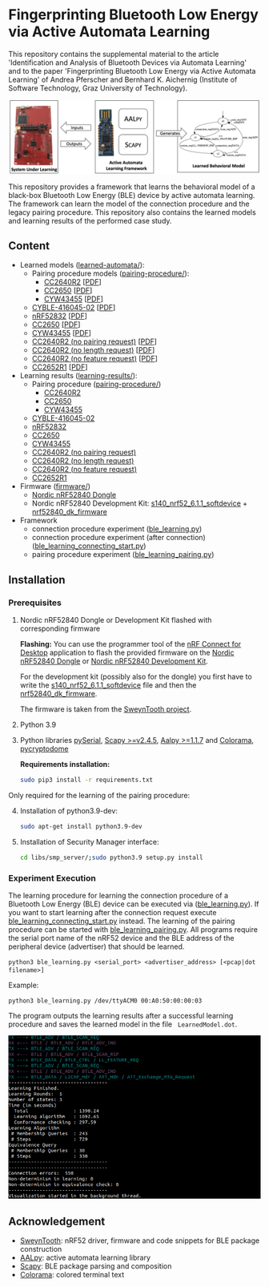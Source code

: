 # Fingerprinting Bluetooth Low Energy via Active Automata Learning


This repository contains the supplemental material to the article 'Identification and Analysis of Bluetooth Devices via Automata Learning' and to the paper 'Fingerprinting Bluetooth Low Energy via Active Automata Learning' of Andrea Pferscher and Bernhard K. Aichernig (Institute of Software Technology, Graz University of Technology).

![Learning output](images/ble-learning-method.png)

This repository provides a framework that learns the behavioral model of a black-box Bluetooth Low Energy (BLE) device by active automata learning. The framework can learn the model of the connection procedure and the legacy pairing procedure. This repository also contains the learned models and learning results of the performed case study.

##  Content
 - Learned models ([learned-automata/](learned-automata/)):
    - Pairing procedure models ([pairing-procedure/](learned-automata/pairing-procedure/)):
        - [CC2640R2](learned-automata/pairing-procedure/cc2640r2.dot) \[[PDF](learned-automata/pairing-procedure/pdfs/cc2640r2.pdf)\]
        - [CC2650](learned-automata/pairing-procedure/cc2650.dot) \[[PDF](learned-automata/pairing-procedure/pdfs/cc2650.pdf)\]
        - [CYW43455](learned-automata/pairing-procedure/cyw43455.dot) \[[PDF](learned-automata/pairing-procedure/pdfs/cyw43455.pdf)\]
    - [CYBLE-416045-02](learned-automata/CYBLE-416045-02.dot) \[[PDF](learned-automata/pdfs/cyble-416045-02.pdf)\]
    - [nRF52832](learned-automata/nRF52832.dot) \[[PDF](learned-automata/pdfs/nRF52832.pdf)\]
    - [CC2650](learned-automata/CC2650.dot) \[[PDF](learned-automata/pdfs/cc2650.pdf)\]
    - [CYW43455](learned-automata/CYW43455.dot) \[[PDF](learned-automata/pdfs/cyw43455.pdf)\]
    - [CC2640R2 (no pairing request)](learned-automata/CC2640R2-no-pairing-req.dot) \[[PDF](learned-automata/pdfs/CC2640R2-no-pairing-req.pdf)\]
    - [CC2640R2 (no length request)](learned-automata/CC2640R2-no-length-req.dot) \[[PDF](learned-automata/pdfs/CC2640R2-no-length-req.pdf)\]
    - [CC2640R2 (no feature request)](learned-automata/CC2640R2-no-feature-req.dot) \[[PDF](learned-automata/pdfs/CC2640R2-no-feature-req.pdf)\]
    - [CC2652R1](learned-automata/cc2652r1.dot) \[[PDF](learned-automata/pdfs/cc2652r1.pdf)\]
- Learning results ([learning-results/](learning-results/)):
    - Pairing procedure ([pairing-procedure/](learning-results/pairing-procedure/))
        - [CC2640R2](learning-results/pairing-procedure/cc2640r2.txt)
        - [CC2650](learning-results/pairing-procedure/cc2650.txt)
        - [CYW43455](learning-results/pairing-procedure/CYW43455.txt)
    - [CYBLE-416045-02](learning-results/CYBLE-416045-02.txt)
    - [nRF52832](learning-results/nRF52832.txt)
    - [CC2650](learning-results/CC2650.txt)
    - [CYW43455](learning-results/CYW43455.txt)
    - [CC2640R2 (no pairing request)](learning-results/CC2640R2-no-pairing-req.txt)
    - [CC2640R2 (no length request)](learning-results/CC2640R2-no-length-req.txt)
    - [CC2640R2 (no feature request)](learning-results/CC2640R2-no-feature-req.txt)
    - [CC2652R1](learning-results/cc2652r1.txt)
- Firmware ([firmware/](firmware/))
    - [Nordic nRF52840 Dongle](firmware/nRF52840_dongle_firmware.hex)
    - Nordic nRF52840 Development Kit: [s140_nrf52_6.1.1_softdevice](firmware/s140_nrf52_6.1.1_softdevice.hex.hex) + [nrf52840_dk_firmware](firmware/nrf52840_dk_firmware.hex)
- Framework
    - connection procedure experiment ([ble_learning.py](ble_learning.py))
    - connection procedure experiment (after connection) ([ble_learning_connecting_start.py](ble_learning_connecting_start.py))
    - pairing procedure experiment ([ble_learning_pairing.py](ble_learning_pairing.py))

## Installation

### Prerequisites

1. Nordic nRF52840 Dongle or Development Kit flashed with corresponding firmware

    **Flashing:** You can use the programmer tool of the [nRF Connect for Desktop](https://www.nordicsemi.com/Software-and-tools/Development-Tools/nRF-Connect-for-desktop) application to flash the provided firmware on the [Nordic nRF52840 Dongle](https://github.com/apferscher/ble-learning/blob/main/firmware/nRF52840_dongle_firmware.hex) or [Nordic nRF52840 Development Kit](https://github.com/apferscher/ble-learning/blob/main/firmware/nrf52840_dk_firmware.hex).

    For the development kit (possibly also for the dongle) you first have to write the [s140_nrf52_6.1.1_softdevice](https://github.com/apferscher/ble-learning/blob/main/firmware/s140_nrf52_6.1.1_softdevice.hex) file and then the [nrf52840_dk_firmware](https://github.com/apferscher/ble-learning/blob/main/firmware/nrf52840_dk_firmware.hex). 

    The firmware is taken from the [SweynTooth project](https://github.com/Matheus-Garbelini/sweyntooth_bluetooth_low_energy_attacks).

2. Python 3.9

3. Python libraries [pySerial](https://github.com/pyserial/pyserial), [Scapy >=v2.4.5](https://github.com/secdev/scapy), [Aalpy >=1.1.7](https://github.com/DES-Lab/AALpy) and [Colorama](https://pypi.org/project/colorama/), [pycryptodome](https://pypi.org/project/pycryptodome/)

    **Requirements installation:** 

    ```bash
    sudo pip3 install -r requirements.txt
    ```

Only required for the learning of the pairing procedure:

4.  Installation of python3.9-dev:
    ```bash
    sudo apt-get install python3.9-dev
    ```

5. Installation of Security Manager interface:
    ```bash
    cd libs/smp_server/;sudo python3.9 setup.py install
    ```


### Experiment Execution

The learning procedure for learning the connection procedure of a Bluetooth Low Energy (BLE) device can be executed via ([ble_learning.py](ble_learning.py)). If you want to start learning after the connection request execute [ble_learning_connecting_start.py](ble_learning_connecting_start.py) instead. The learning of the pairing procedure can be started with [ble_learning_pairing.py](ble_learning_pairing.py). All programs require the serial port name of the nRF52 device and the BLE address of the peripheral device (advertiser) that should be learned.

    python3 ble_learning.py <serial_port> <advertiser_address> [<pcap|dot filename>]

Example:

    python3 ble_learning.py /dev/ttyACM0 00:A0:50:00:00:03 

The program outputs the learning results after a successful learning procedure and saves the learned model in the file ` LearnedModel.dot`. 

![Learning output](images/learning-output.png)


## Acknowledgement
- [SweynTooth](https://github.com/Matheus-Garbelini/sweyntooth_bluetooth_low_energy_attacks): nRF52 driver, firmware and code snippets for BLE package construction
- [AALpy](https://github.com/DES-Lab/AALpy): active automata learning library
- [Scapy](https://github.com/secdev/scapy): BLE package parsing and composition
- [Colorama](https://github.com/tartley/colorama): colored terminal text


